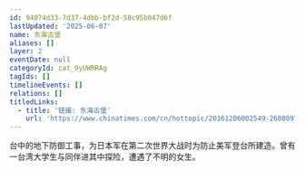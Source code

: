 ```yaml
---
id: 94074d33-7d37-4dbb-bf2d-58c95b047d6f
lastUpdated: '2025-06-07'
name: 东海古堡
aliases: []
layer: 2
eventDate: null
categoryId: cat_9yUWRRAg
tagIds: []
timelineEvents: []
relations: []
titledLinks:
  - title: '链接: 东海古堡'
    url: 'https://www.chinatimes.com/cn/hottopic/20161206002549-260809?chdtv'
---
```

台中的地下防御工事，为日本军在第二次世界大战时为防止美军登台所建造。曾有一台湾大学生与同伴进其中探险，遭遇了不明的女生。

